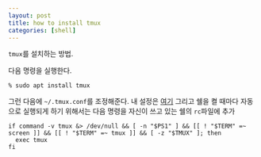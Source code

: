 ```yaml
---
layout: post
title: how to install tmux
categories: [shell]
---
```


`tmux`를 설치하는 방법.

다음 명령을 실행한다. 

```
% sudo apt install tmux
```

그런 다음에 `~/.tmux.conf`를 조정해준다. 내 설정은 [여기](https://github.com/vimsiin/my_conf.git)
그리고 쉘을 켤 때마다 자동으로 실행되게 하기 위해서는 다음 명령을 자신이 쓰고 있는 쉘의 `rc`파일에 추가

```
if command -v tmux &> /dev/null && [ -n "$PS1" ] && [[ ! "$TERM" =~ screen ]] && [[ ! "$TERM" =~ tmux ]] && [ -z "$TMUX" ]; then
  exec tmux
fi
```


